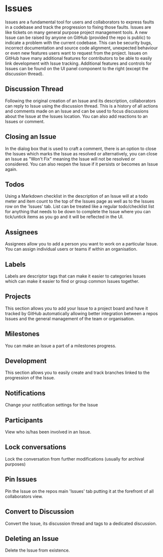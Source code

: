 # Issues

Issues are a fundamental tool for users and collaborators to express faults in a codebase and track the progression to fixing those faults. Issues are like tickets on many general purpose project management tools. A new Issue can be raised by anyone on GitHub (provided the repo is public) to indicate a problem with the current codebase. This can be security bugs, incorrect documentation and source code alignment, unexpected behaviour or even new features users want to request from the project. Issues on GitHub have many additional features for contributors to be able to easily link development with Issue tracking. Additional features and controls for Issues can be found on the UI panel component to the right (except the discussion thread).

## Discussion Thread

Following the original creation of an Issue and its description, collaborators can reply to Issue using the discussion thread. This is a history of all actions and comments made on an Issue and can be used to focus discussions about the Issue at the Issues location. You can also add reactions to an Issues or comment.

## Closing an Issue

In the dialog box that is used to craft a comment, there is an option to close the Issues which marks the Issue as resolved or alternatively, you can close an Issue as "Won't Fix" meaning the Issue will not be resolved or considered. You can also reopen the Issue if it persists or becomes an Issue again.

## Todos

Using a Markdown checklist in the description of an Issue will at a todo meter and item count to the top of the Issues page as well as to the Issues row on the 'Issues' tab. List can be treated like a regular todo/checklist list for anything that needs to be down to complete the Issue where you can tick/untick items as you go and it will be reflected in the UI.

## Assignees

Assignees allow you to add a person you want to work on a particular Issue. You can assign individual users or teams if within an organisation.

## Labels

Labels are descriptor tags that can make it easier to categories Issues which can make it easier to find or group common Issues together.

## Projects

This section allows you to add your Issue to a project board and have it tracked by GitHub automatically allowing better integration between a repos Issues and the general management of the team or organisation.

## Milestones

You can make an Issue a part of a milestones progress.

## Development

This section allows you to easily create and track branches linked to the progression of the Issue.

## Notifications

Change your notification settings for the Issue

## Participants

View who is/has been involved in an Issue.

## Lock conversations

Lock the conversation from further modifications (usually for archival purposes)

## Pin Issues

Pin the Issue on the repos main 'Issues' tab putting it at the forefront of all collaborators view.

## Convert to Discussion

Convert the Issue, its discussion thread and tags to a dedicated discussion.

## Deleting an Issue

Delete the Issue from existence.
